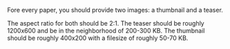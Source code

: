 Fore every paper, you should provide two images: a thumbnail and a teaser. 

The aspect ratio for both should be 2:1. The teaser should be roughly 1200x600 and be in the neighborhood of 200-300 KB. The thumbnail should be roughly 400x200 with a filesize of roughly 50-70 KB.